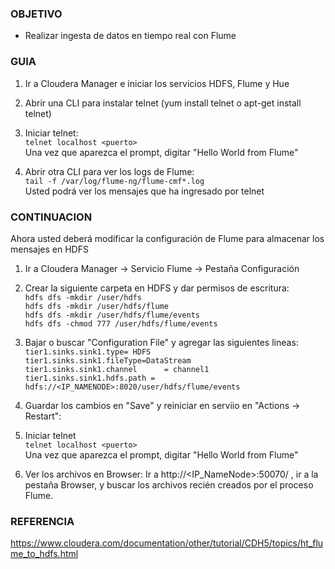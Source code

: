 ### OBJETIVO
* Realizar ingesta de datos en tiempo real con Flume 

### GUIA
1. Ir a Cloudera Manager e iniciar los servicios HDFS, Flume y Hue  

2. Abrir una CLI para instalar telnet (yum install telnet o apt-get install telnet) 

3. Iniciar telnet:  
`telnet localhost <puerto>`  
Una vez que aparezca el prompt, digitar "Hello World from Flume"  

4. Abrir otra CLI para ver los logs de Flume:  
`tail -f /var/log/flume-ng/flume-cmf*.log`  
Usted podrá ver los mensajes que ha ingresado por telnet

### CONTINUACION

Ahora usted deberá modificar la configuración de Flume para almacenar los mensajes en HDFS

1. Ir a Cloudera Manager -> Servicio Flume -> Pestaña Configuración  

2. Crear la siguiente carpeta en HDFS y dar permisos de escritura:  
`hdfs dfs -mkdir /user/hdfs`  
`hdfs dfs -mkdir /user/hdfs/flume`  
`hdfs dfs -mkdir /user/hdfs/flume/events`  
`hdfs dfs -chmod 777 /user/hdfs/flume/events`  

3. Bajar o buscar "Configuration File" y agregar las siguientes lineas:  
`tier1.sinks.sink1.type= HDFS`  
`tier1.sinks.sink1.fileType=DataStream`  
`tier1.sinks.sink1.channel      = channel1`  
`tier1.sinks.sink1.hdfs.path = hdfs://<IP_NAMENODE>:8020/user/hdfs/flume/events`  

4. Guardar los cambios en "Save" y reiniciar en serviio en "Actions -> Restart":

5. Iniciar telnet  
`telnet localhost <puerto>`  
Una vez que aparezca el prompt, digitar "Hello World from Flume"

6. Ver los archivos en Browser:
Ir a http://<IP_NameNode>:50070/ , ir a la pestaña Browser, y buscar los archivos recién creados por el proceso Flume.

### REFERENCIA

https://www.cloudera.com/documentation/other/tutorial/CDH5/topics/ht_flume_to_hdfs.html
